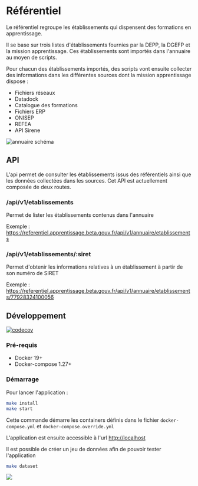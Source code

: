 # Référentiel

Le référentiel regroupe les établissements qui dispensent des formations en apprentissage.

Il se base sur trois listes d'établissements fournies par la DEPP, la DGEFP et la mission apprentissage. 
Ces établissements sont importés dans l'annuaire au moyen de scripts.

Pour chacun des établissements importés, des scripts vont ensuite collecter des informations dans les différentes
sources dont la mission apprentissage dispose :

- Fichiers réseaux
- Datadock
- Catalogue des formations
- Fichiers ERP
- ONISEP
- REFEA
- API Sirene

![annuaire schéma](./misc/doc/annuaire.png)

## API

L'api permet de consulter les établissements issus des référentiels ainsi que les données collectées dans les sources.
Cet API est actuellement composée de deux routes.

### /api/v1/etablissements

Permet de lister les établissements contenus dans l'annuaire

Exemple : https://referentiel.apprentissage.beta.gouv.fr/api/v1/annuaire/etablissements

### /api/v1/etablissements/:siret

Permet d'obtenir les informations relatives à un établissement à partir de son numéro de SIRET

Exemple : https://referentiel.apprentissage.beta.gouv.fr/api/v1/annuaire/etablissements/77928324100056

## Développement

[![codecov](https://codecov.io/gh/mission-apprentissage/referentiel/branch/main/graph/badge.svg?token=CVNNCH0GYA)](https://codecov.io/gh/mission-apprentissage/referentiel)

### Pré-requis

- Docker 19+
- Docker-compose 1.27+

### Démarrage

Pour lancer l'application :

```sh
make install
make start
```

Cette commande démarre les containers définis dans le fichier `docker-compose.yml` et `docker-compose.override.yml`

L'application est ensuite accessible à l'url [http://localhost](http://localhost)

Il est possible de créer un jeu de données afin de pouvoir tester l'application

```sh
make dataset
```


![](https://avatars1.githubusercontent.com/u/63645182?s=200&v=4)
